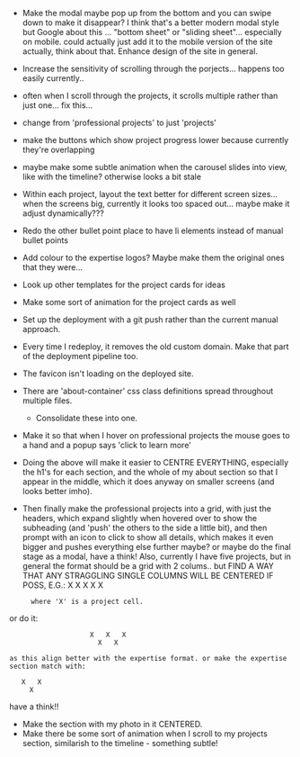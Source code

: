 
- Make the modal maybe pop up from the bottom and you can swipe down to make it disappear? I think that's a better modern modal style but Google about this ... "bottom sheet" or "sliding sheet"... especially on mobile. could actually just add it to the mobile version of the site actually, think about that. Enhance design of the site in general.
- Increase the sensitivity of scrolling through the porjects... happens too easily currently..
- often when I scroll through the projects, it scrolls multiple rather than just one... fix this...
- change from 'professional projects' to just 'projects'
- make the buttons which show project progress lower because currently they're overlapping
- maybe make some subtle animation when the carousel slides into view, like with the timeline? otherwise looks a bit stale
- Within each project, layout the text better for different screen sizes... when the screens big, currently it looks too spaced out... maybe make it adjust dynamically???
- Redo the other bullet point place to have li elements instead of manual bullet points
- Add colour to the expertise logos? Maybe make them the original ones that they were...
- Look up other templates for the project cards for ideas 
- Make some sort of animation for the project cards as well
- Set up the deployment with a git push rather than the current manual approach.
- Every time I redeploy, it removes the old custom domain. Make that part of the deployment pipeline too.
- The favicon isn't loading on the deployed site.
- There are 'about-container' css class definitions spread throughout multiple files.
  - Consolidate these into one.
- Make it so that when I hover on professional projects the mouse goes to a hand and a popup says 'click to learn more' 
- Doing the above will make it easier to CENTRE EVERYTHING, especially the h1's for each section,
  and the whole of my about section so that I appear in the middle, which it does anyway on smaller
  screens (and looks better imho).
- Then finally make the professional projects into a grid, with just the headers, which expand slightly
  when hovered over to show the subheading (and 'push' the others to the side a little bit), and then prompt
  with an icon to click to show all details, which makes it even bigger and pushes everything else further
  maybe? or maybe do the final stage as a modal, have a think! Also, currently I have five projects,
  but in general the format should be a grid with 2 colums.. but FIND A WAY THAT ANY STRAGGLING SINGLE
  COLUMNS WILL BE CENTERED IF POSS, E.G.:
                        X   X
                        X   X
                          X

        where 'X' is a project cell.

or do it:
  
                        X   X   X
                          X   X

    as this align better with the expertise format. or make the expertise section match with:

       X   X
         X

   have a think!!

- Make the section with my photo in it CENTERED.
- Make there be some sort of animation when I scroll to my projects section,
  similarish to the timeline - something subtle!

